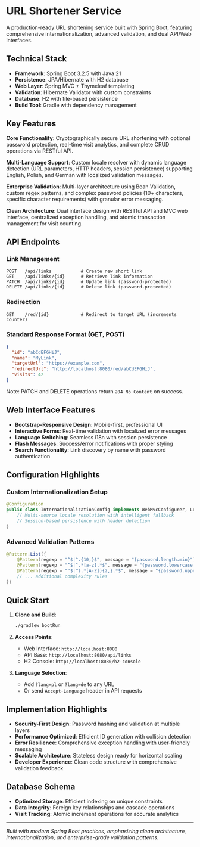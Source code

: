 # URL Shortener Service

A production-ready URL shortening service built with Spring Boot, featuring comprehensive internationalization, advanced validation, and dual API/Web interfaces.

## Technical Stack

- **Framework**: Spring Boot 3.2.5 with Java 21
- **Persistence**: JPA/Hibernate with H2 database
- **Web Layer**: Spring MVC + Thymeleaf templating
- **Validation**: Hibernate Validator with custom constraints
- **Database**: H2 with file-based persistence
- **Build Tool**: Gradle with dependency management

## Key Features

**Core Functionality**: Cryptographically secure URL shortening with optional password protection, real-time visit analytics, and complete CRUD operations via RESTful API.

**Multi-Language Support**: Custom locale resolver with dynamic language detection (URL parameters, HTTP headers, session persistence) supporting English, Polish, and German with localized validation messages.

**Enterprise Validation**: Multi-layer architecture using Bean Validation, custom regex patterns, and complex password policies (10+ characters, specific character requirements) with granular error messaging.

**Clean Architecture**: Dual interface design with RESTful API and MVC web interface, centralized exception handling, and atomic transaction management for visit counting.

## API Endpoints

### Link Management
```http
POST   /api/links           # Create new short link
GET    /api/links/{id}      # Retrieve link information
PATCH  /api/links/{id}      # Update link (password-protected)
DELETE /api/links/{id}      # Delete link (password-protected)
```

### Redirection
```http
GET    /red/{id}            # Redirect to target URL (increments counter)
```

### Standard Response Format (GET, POST)
```json
{
  "id": "abCdEFGHiJ",
  "name": "MyLink",
  "targetUrl": "https://example.com",
  "redirectUrl": "http://localhost:8080/red/abCdEFGHiJ",
  "visits": 42
}
```

Note: PATCH and DELETE operations return `204 No Content` on success.

## Web Interface Features

- **Bootstrap-Responsive Design**: Mobile-first, professional UI
- **Interactive Forms**: Real-time validation with localized error messages
- **Language Switching**: Seamless i18n with session persistence
- **Flash Messages**: Success/error notifications with proper styling
- **Search Functionality**: Link discovery by name with password authentication

## Configuration Highlights

### Custom Internationalization Setup
```java
@Configuration
public class InternationalizationConfig implements WebMvcConfigurer, LocaleResolver {
    // Multi-source locale resolution with intelligent fallback
    // Session-based persistence with header detection
}
```

### Advanced Validation Patterns
```java
@Pattern.List({
    @Pattern(regexp = "^$|^.{10,}$", message = "{password.length.min}"),
    @Pattern(regexp = "^$|^.*[a-z].*$", message = "{password.lowercase.required}"),
    @Pattern(regexp = "^$|^(.*[A-Z]){2,}.*$", message = "{password.uppercase.min}")
    // ... additional complexity rules
})
```

## Quick Start

1. **Clone and Build**:
   ```bash
   ./gradlew bootRun
   ```

2. **Access Points**:
   - Web Interface: `http://localhost:8080`
   - API Base: `http://localhost:8080/api/links`
   - H2 Console: `http://localhost:8080/h2-console`

3. **Language Selection**:
   - Add `?lang=pl` or `?lang=de` to any URL
   - Or send `Accept-Language` header in API requests

## Implementation Highlights

- **Security-First Design**: Password hashing and validation at multiple layers
- **Performance Optimized**: Efficient ID generation with collision detection
- **Error Resilience**: Comprehensive exception handling with user-friendly messaging
- **Scalable Architecture**: Stateless design ready for horizontal scaling
- **Developer Experience**: Clean code structure with comprehensive validation feedback

## Database Schema

- **Optimized Storage**: Efficient indexing on unique constraints
- **Data Integrity**: Foreign key relationships and cascade operations
- **Visit Tracking**: Atomic increment operations for accurate analytics

---

*Built with modern Spring Boot practices, emphasizing clean architecture, internationalization, and enterprise-grade validation patterns.*
